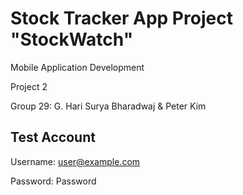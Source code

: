 # Stock Tracker App Project "StockWatch"


Mobile Application Development

Project 2

Group 29: G. Hari Surya Bharadwaj & Peter Kim


## Test Account


Username: user@example.com

Password: Password
